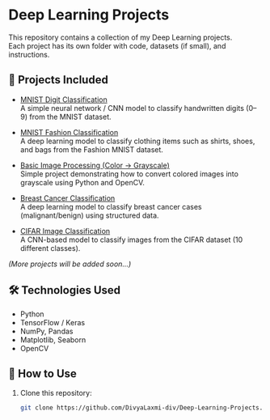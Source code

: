 # Deep Learning Projects

This repository contains a collection of my Deep Learning projects.  
Each project has its own folder with code, datasets (if small), and instructions.

## 📂 Projects Included
- [MNIST Digit Classification](./MNIST-Digit-Classification)  
  A simple neural network / CNN model to classify handwritten digits (0–9) from the MNIST dataset.

- [MNIST Fashion Classification](./MNIST-Fashion-Classification)  
  A deep learning model to classify clothing items such as shirts, shoes, and bags from the Fashion MNIST dataset.

- [Basic Image Processing (Color → Grayscale)](./Basic-Image-Processing)  
  Simple project demonstrating how to convert colored images into grayscale using Python and OpenCV.

- [Breast Cancer Classification](./Breast-Cancer-Classification)  
  A deep learning model to classify breast cancer cases (malignant/benign) using structured data.

- [CIFAR Image Classification](./CIFAR-Image-Classification)  
  A CNN-based model to classify images from the CIFAR dataset (10 different classes).

*(More projects will be added soon...)*

## 🛠️ Technologies Used
- Python  
- TensorFlow / Keras  
- NumPy, Pandas  
- Matplotlib, Seaborn  
- OpenCV  

## 🚀 How to Use
1. Clone this repository:
   ```bash
   git clone https://github.com/DivyaLaxmi-div/Deep-Learning-Projects.git
